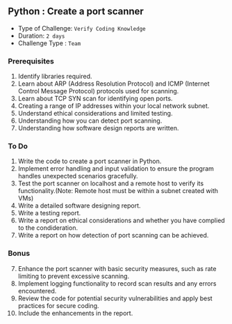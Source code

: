 ## Python : Create a port scanner

- Type of Challenge: `Verify Coding Knowledge` 
- Duration: `2 days`
- Challenge Type : `Team`

### Prerequisites

1. Identify libraries required.
2. Learn about ARP (Address Resolution Protocol) and ICMP (Internet Control Message Protocol) protocols used for scanning. 
3. Learn about TCP SYN scan for identifying open ports.
4. Creating a range of IP addresses within your local network subnet.
5. Understand ethical considerations and limited testing.
6. Understanding how you can detect port scanning.
7. Understanding how software design reports are written.


### To Do

1. Write the code to create a port scanner in Python.
2. Implement error handling and input validation to ensure the program handles unexpected scenarios gracefully.
2. Test the port scanner on localhost and a remote host to verify its functionality.(Note: Remote host must be within a subnet created with VMs)
3. Write a detailed software designing report. 
4. Write a testing report.
5. Write a report on ethical considerations and whether you have complied to the condideration.
6. Write a report on how detection of port scanning can be achieved. 

### Bonus

7. Enhance the port scanner with basic security measures, such as rate limiting to prevent excessive scanning.
8. Implement logging functionality to record scan results and any errors encountered.
9. Review the code for potential security vulnerabilities and apply best practices for secure coding.
10. Include the enhancements in the report.





